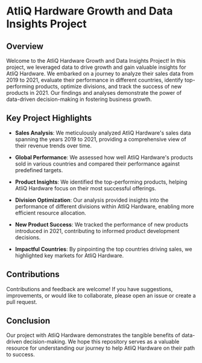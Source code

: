 # AtliQ Hardware Growth and Data Insights Project

## Overview

Welcome to the AtliQ Hardware Growth and Data Insights Project! In this project, we leveraged data to drive growth and gain valuable insights for AtliQ Hardware. We embarked on a journey to analyze their sales data from 2019 to 2021, evaluate their performance in different countries, identify top-performing products, optimize divisions, and track the success of new products in 2021. Our findings and analyses demonstrate the power of data-driven decision-making in fostering business growth.

## Key Project Highlights

- **Sales Analysis**: We meticulously analyzed AtliQ Hardware's sales data spanning the years 2019 to 2021, providing a comprehensive view of their revenue trends over time.

- **Global Performance**: We assessed how well AtliQ Hardware's products sold in various countries and compared their performance against predefined targets.

- **Product Insights**: We identified the top-performing products, helping AtliQ Hardware focus on their most successful offerings.

- **Division Optimization**: Our analysis provided insights into the performance of different divisions within AtliQ Hardware, enabling more efficient resource allocation.

- **New Product Success**: We tracked the performance of new products introduced in 2021, contributing to informed product development decisions.

- **Impactful Countries**: By pinpointing the top countries driving sales, we highlighted key markets for AtliQ Hardware.


## Contributions

Contributions and feedback are welcome! If you have suggestions, improvements, or would like to collaborate, please open an issue or create a pull request.

## Conclusion

Our project with AtliQ Hardware demonstrates the tangible benefits of data-driven decision-making. We hope this repository serves as a valuable resource for understanding our journey to help AtliQ Hardware on their path to success.
